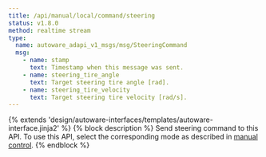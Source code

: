 ```yaml
---
title: /api/manual/local/command/steering
status: v1.8.0
method: realtime stream
type:
  name: autoware_adapi_v1_msgs/msg/SteeringCommand
  msg:
    - name: stamp
      text: Timestamp when this message was sent.
    - name: steering_tire_angle
      text: Target steering tire angle [rad].
    - name: steering_tire_velocity
      text: Target steering tire velocity [rad/s].
---
```


{% extends 'design/autoware-interfaces/templates/autoware-interface.jinja2' %}
{% block description %}
Send steering command to this API.
To use this API, select the corresponding mode as described in [manual control](../../../../../features/manual-control.md).
{% endblock %}
